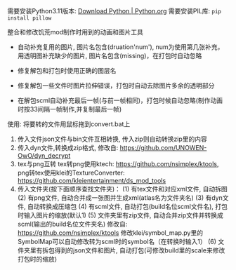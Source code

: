 需要安装Python3.11版本: [Download Python | Python.org](https://www.python.org/downloads/)
需要安装PIL库: `pip install pillow`



整合和修改饥荒mod制作时用到的动画和图片工具

- 自动补充复用的图片, 图片名包含(druation'num'), num为使用第几张补充，用透明图补充缺少的图片, 图片名包含(missing)，在打包时自动忽略

- 修复解包和打包时使用正确的图层名

- 修复解包一些文件时图片拉伸错误，打包时自动去除图片多余的透明部分

- 在解包scml自动补充最后一帧(与前一帧相同)，打包时候自动忽略(制作动画时按33间隔一帧制作,并复制最后一帧)

  

使用: 将要转的文件用鼠标拖到convert.bat上
1. 传入文件json文件与bin文件互相转换, 传入zip则自动转换zip里的内容
2. 传入dyn文件,转换成zip格式, 修改自: https://github.com/UNOWEN-OwO/dyn_decrypt
3. tex与png互转
        tex转png使用ktech: https://github.com/nsimplex/ktools,
        png转tex使用klei的TextureConverter: https://github.com/kleientertainment/ds_mod_tools
4. 传入文件夹(按下面顺序查找文件夹)：
    (1) 有tex文件和对应xml文件, 自动拆图
    (2) 有png文件, 自动合并成一张图并生成xml(atlas名为文件夹名)
    (3) 有dyn文件, 自动转换成压缩包
    (4) 有scml文件, 自动打包(build名位scml文件名), 打包时输入图片的缩放(默认1)
    (5) 文件夹里有zip文件, 自动合并zip文件并转换成scml(输出的build名位文件夹名) 修改自: https://github.com/nsimplex/ktools
            修改klei/symbol_map.py里的SymbolMap可以自动修改转为scml时的symbol名（在转换时输入1）
    (6) 文件夹里有拆包得到的json文件和图片, 自动打包(可修改build里的scale来修改打包时的缩放)
